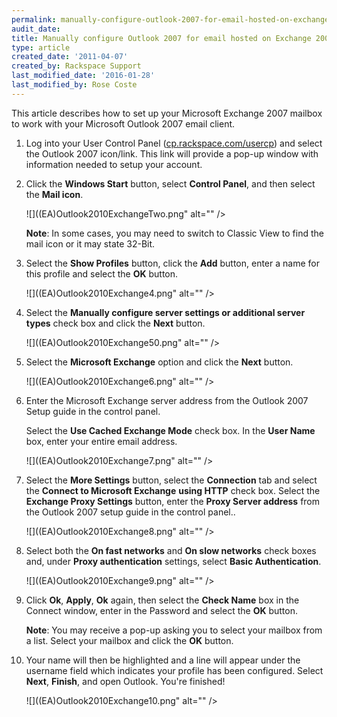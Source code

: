 ```yaml
---
permalink: manually-configure-outlook-2007-for-email-hosted-on-exchange-2007/
audit_date:
title: Manually configure Outlook 2007 for email hosted on Exchange 2007
type: article
created_date: '2011-04-07'
created_by: Rackspace Support
last_modified_date: '2016-01-28'
last_modified_by: Rose Coste
---
```


This article describes how to set up your
Microsoft Exchange 2007 mailbox
to work with your
Microsoft Outlook 2007 email client.

1.  Log into your User Control Panel
    ([cp.rackspace.com/usercp](https://cp.rackspace.com/usercp)) and
    select the Outlook 2007 icon/link. This link will provide a pop-up
    window with information needed to setup your account.

2.  Click the **Windows Start** button, select **Control Panel**,
    and then select the **Mail icon**.

    ![]((EA)Outlook2010ExchangeTwo.png" alt="" />

    **Note**: In some cases, you may need to switch to Classic View to
    find the mail icon or it may state 32-Bit.

3.  Select the **Show Profiles** button, click the **Add** button,
    enter a name for this profile and select the **OK** button.

    ![]((EA)Outlook2010Exchange4.png" alt="" />

4.  Select the **Manually configure server settings or additional server
    types** check box and click the **Next** button.

    ![]((EA)Outlook2010Exchange50.png" alt="" />

5.  Select the **Microsoft Exchange** option and click
    the **Next** button.

    ![]((EA)Outlook2010Exchange6.png" alt="" />

6.  Enter the Microsoft Exchange server address from the Outlook 2007
    Setup guide in the control panel.

    Select the **Use Cached Exchange Mode** check box.
    In the **User Name** box, enter your entire email address.

    ![]((EA)Outlook2010Exchange7.png" alt="" />

7.  Select the **More Settings** button, select the **Connection** tab
    and select the **Connect to Microsoft Exchange** **using HTTP**
    check box. Select the **Exchange Proxy Settings** button, enter
    the **Proxy Server address** from the
    Outlook 2007 setup guide in the control panel..

    ![]((EA)Outlook2010Exchange8.png" alt="" />

8.  Select both the **On fast networks** and **On slow networks** check
    boxes and, under **Proxy authentication** settings, select **Basic
    Authentication**.

    ![]((EA)Outlook2010Exchange9.png" alt="" />

9.  Click **Ok**, **Apply**, **Ok** again, then select the **Check
    Name** box in the Connect window, enter in the Password and select
    the **OK** button.

    **Note**: You may receive a pop-up asking you to select your
    mailbox from a list. Select your mailbox and click the **OK** button.

10. Your name will then be highlighted and a line will appear under the
    username field which indicates your profile has been configured.
    Select **Next**, **Finish**, and open Outlook. You're finished!

    ![]((EA)Outlook2010Exchange10.png" alt="" />
